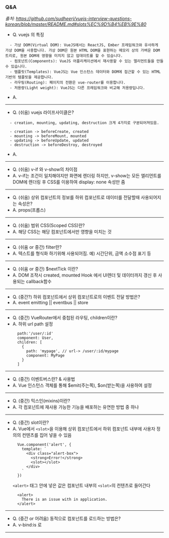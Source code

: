 ### Q&A
*출처: https://github.com/sudheerj/vuejs-interview-questions-korean/blob/master/README.md#slots%EC%9D%B4%EB%9E%80*

  - Q. vuejs 의 특징  
  ```
    - 가상 DOM(Virtual DOM): VueJS에서는 ReactJS, Ember 프레임워크와 유사하게 가상 DOM을 사용합니다. 가상 DOM은 원본 HTML DOM을 표현하는 메모리 상의 가벼운 DOM 트리로, 원본 DOM에 영향을 미치지 않고 업데이트를 할 수 있습니다.  
    - 컴포넌트(Components): VueJS 어플리케이션에서 재사용할 수 있는 엘리먼트들을 만들 수 있습니다.  
    - 템플릿(Templates): VueJS는 Vue 인스턴스 데이터와 DOM에 접근할 수 있는 HTML 기반의 템플릿을 제공합니다.  
    - 라우팅(Routing): 페이지의 전환은 vue-router를 이용합니다.  
    - 저용량(Light weight): VueJS는 다른 프레임워크와 비교해 저용량입니다.  
  ```

  - A. 

---

  - Q. (쉬움) vuejs 라이프사이클은?  
  ```
    - creation, mounting, updating, destruction 크게 4가지로 구분되어져있음.  

    - creation -> beforeCreate, created  
    - mounting -> beforeMount, mounted  
    - updating -> beforeUpdate, updated  
    - destruction -> beforeDestroy, destroyed  
  ```

  - A. 

---

  - Q. (쉬움) v-if 와 v-show의 차이점  
  - A. v-if는 조건이 일치해야지만 화면에 렌더링 하지만, v-show는 모든 엘리먼트를 DOM에 렌더링 후 CSS를 이용하여 display: none 속성만 줌   

---

  - Q. (쉬움) 상위 컴포넌트의 정보를 하위 컴포넌트로 데이터를 전달할때 사용되어지는 속성은?  
  - A. props(프롭스)  

---

  - Q. (쉬움) 범위 CSS(Scoped CSS)란?  
  - A. 해당 CSS는 해당 컴포넌트에서만 영향을 미치는 것

---

  - Q. (쉬움 or 중간) filter란?  
  - A. 텍스트를 형식화 하기위해 사용되어짐. 예) 시간단위, 금액 소수점 표기 등  

---

  - Q. (쉬움 or 중간) $nextTick 이란?
  - A. DOM 조작시 created, mounted Hook 에서 UI렌더 및 데이터까지 갱신 후 사용되는 callback함수

---

  - Q. (중간?) 하위 컴포넌트에서 상위 컴포넌트로의 이벤트 전달 방법은?  
  - A. event emitting || eventbus || store 

---

  - Q. (중간) VueRouter에서 중첩된 라우팅, children이란?  
  - A. 하위 url path 설정  
    ```
      path:'/user/:id'
      component: User,
      children: [
        {
          path: 'mypage', // url-> /user/:id/mypage
          component: MyPage
        }
      ]
    ```

---

  - Q. (중간) 이벤트버스란? & 사용법  
  - A. Vue 인스턴스 객체를 통해 $emit(주는쪽), $on(받는쪽)을 사용하여 설정

---

  - Q. (중간) 믹스인(mixins)이란?  
  - A. 각 컴포넌트에 재사용 가능한 기능을 배포하는 유연한 방법 중 하나  

---

  - Q. (중간) slot이란?
  - A. Vue에서 ```<slot>```을 이용해 상위 컴포넌트에서 하위 컴포넌트 내부에 사용자 정의의 컨텐츠를 집어 넣을 수 있음
    ```
      Vue.component('alert', {
        template: `
          <div class="alert-box">
            <strong>Error!</strong>
            <slot></slot>
          </div>
        `
      })
    ```
    ```<alert>``` 태그 안에 넣은 값은 컴포넌트 내부의 ```<slot>```의 컨텐츠로 들어간다
    ```
      <alert>
        There is an issue with in application.
      </alert>
    ```


---

  - Q. (중간 or 어려움) 동적으로 컴포넌트를 로드하는 방법은?  
  - A. v-bind:is 로  

---